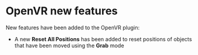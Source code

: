 # OpenVR new features

New features have been added to the OpenVR plugin:

- A new **Reset All Positions** has been added to reset positions
of objects that have been moved using the **Grab** mode
